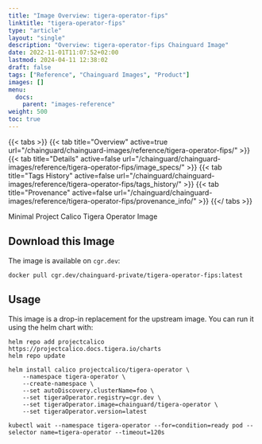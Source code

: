 ```yaml
---
title: "Image Overview: tigera-operator-fips"
linktitle: "tigera-operator-fips"
type: "article"
layout: "single"
description: "Overview: tigera-operator-fips Chainguard Image"
date: 2022-11-01T11:07:52+02:00
lastmod: 2024-04-11 12:38:02
draft: false
tags: ["Reference", "Chainguard Images", "Product"]
images: []
menu: 
  docs: 
    parent: "images-reference"
weight: 500
toc: true
---
```


{{< tabs >}}
{{< tab title="Overview" active=true url="/chainguard/chainguard-images/reference/tigera-operator-fips/" >}}
{{< tab title="Details" active=false url="/chainguard/chainguard-images/reference/tigera-operator-fips/image_specs/" >}}
{{< tab title="Tags History" active=false url="/chainguard/chainguard-images/reference/tigera-operator-fips/tags_history/" >}}
{{< tab title="Provenance" active=false url="/chainguard/chainguard-images/reference/tigera-operator-fips/provenance_info/" >}}
{{</ tabs >}}



<!--overview:start-->
Minimal Project Calico Tigera Operator Image
<!--overview:end-->

## Download this Image

The image is available on `cgr.dev`:

```
docker pull cgr.dev/chainguard-private/tigera-operator-fips:latest
```


<!--body:start-->
## Usage

This image is a drop-in replacement for the upstream image.
You can run it using the helm chart with:

```shell
helm repo add projectcalico https://projectcalico.docs.tigera.io/charts
helm repo update

helm install calico projectcalico/tigera-operator \
    --namespace tigera-operator \
    --create-namespace \
    --set autoDiscovery.clusterName=foo \
    --set tigeraOperator.registry=cgr.dev \
    --set tigeraOperator.image=chainguard/tigera-operator \
    --set tigeraOperator.version=latest

kubectl wait --namespace tigera-operator --for=condition=ready pod --selector name=tigera-operator --timeout=120s
```
<!--body:end-->

